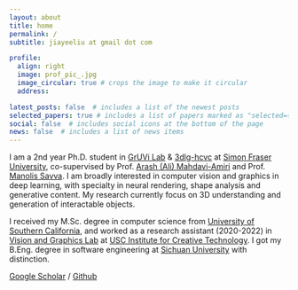 ```yaml
---
layout: about
title: home
permalink: /
subtitle: jiayeeliu at gmail dot com 

profile:
  align: right
  image: prof_pic_.jpg
  image_circular: true # crops the image to make it circular
  address: 

latest_posts: false  # includes a list of the newest posts
selected_papers: true # includes a list of papers marked as "selected={true}"
social: false  # includes social icons at the bottom of the page
news: false  # includes a list of news items
---
```

I am a 2nd year Ph.D. student in [GrUVi Lab](https://gruvi.cs.sfu.ca//) & [3dlg-hcvc](https://3dlg-hcvc.github.io/) at [Simon Fraser University](https://www.sfu.ca/), co-supervised by Prof. [Arash (Ali) Mahdavi-Amiri](https://www.sfu.ca/~amahdavi/) and Prof. [Manolis Savva](https://msavva.github.io/).
I am broadly interested in computer vision and graphics in deep learning, with specialty in neural rendering, shape analysis and generative content. 
My research currently focus on 3D understanding and generation of interactable objects.

I received my M.Sc. degree in computer science from [University of Southern California](https://www.usc.edu/), and worked as a research assistant (2020-2022) in [Vision and Graphics Lab](https://vgl.ict.usc.edu/) at [USC Institute for Creative Technology](https://ict.usc.edu/). I got my B.Eng. degree in software engineering at [Sichuan University](https://en.scu.edu.cn/) with distinction.

[Google Scholar](https://scholar.google.com.hk/citations?user=5zL4oEoAAAAJ&hl=en) / [Github](https://github.com/SevenLJY)

